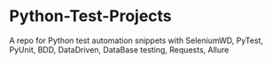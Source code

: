 # Python-Test-Projects
A repo for Python test automation snippets with SeleniumWD, PyTest, PyUnit, BDD, DataDriven, DataBase testing, Requests, Allure
